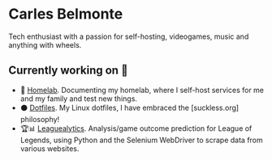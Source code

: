 # Carles Belmonte
Tech enthusiast with a passion for self-hosting, videogames, music and anything with wheels.
<!--
**crlxs/crlxs** is a ✨ _special_ ✨ repository because its `README.md` (this file) appears on your GitHub profile.

Here are some ideas to get you started:

- 🔭 I’m currently working on ...
- 🌱 I’m currently learning ...
- 👯 I’m looking to collaborate on ...
- 🤔 I’m looking for help with ...
- 💬 Ask me about ...
- 📫 How to reach me: ...
- 😄 Pronouns: ...
- ⚡ Fun fact: ...
-->


## Currently working on 💽
- 💾 [Homelab](https://github.com/crlxs/homelab). Documenting my homelab, where I self-host services for me and my family and test new things.
- ⚫ [Dotfiles](https://github.com/crlxs/dotfiles). My Linux dotfiles, I have embraced the [suckless.org] philosophy!
- 🏆📊 [Leaguealytics](https://github.com/crlxs/leaguealytics). Analysis/game outcome prediction for League of Legends, using Python and the Selenium WebDriver to scrape data from various websites.
